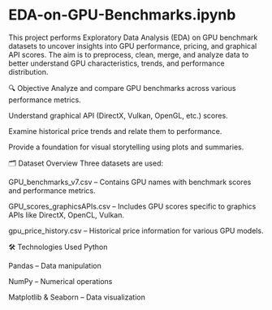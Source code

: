 # EDA-on-GPU-Benchmarks.ipynb

This project performs Exploratory Data Analysis (EDA) on GPU benchmark datasets to uncover insights into GPU performance, pricing, and graphical API scores. The aim is to preprocess, clean, merge, and analyze data to better understand GPU characteristics, trends, and performance distribution.

🔍 Objective
Analyze and compare GPU benchmarks across various performance metrics.

Understand graphical API (DirectX, Vulkan, OpenGL, etc.) scores.

Examine historical price trends and relate them to performance.

Provide a foundation for visual storytelling using plots and summaries.

🗂️ Dataset Overview
Three datasets are used:

GPU_benchmarks_v7.csv – Contains GPU names with benchmark scores and performance metrics.

GPU_scores_graphicsAPIs.csv – Includes GPU scores specific to graphics APIs like DirectX, OpenCL, Vulkan.

gpu_price_history.csv – Historical price information for various GPU models.

🛠️ Technologies Used
Python

Pandas – Data manipulation

NumPy – Numerical operations

Matplotlib & Seaborn – Data visualization
